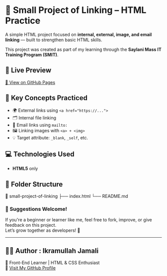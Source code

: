 # 🔗 Small Project of Linking – HTML Practice

A simple HTML project focused on **internal, external, image, and email linking** — built to strengthen basic HTML skills.

This project was created as part of my learning through the **Saylani Mass IT Training Program (SMIT)**.

## 🚀 Live Preview
[🔗 View on GitHub Pages](https://ikramullah-jamali.github.io/small-project-of-linking/)

## 📌 Key Concepts Practiced
- 🌍 External links using `<a href="https://...">` 
- 🗂 Internal file linking 
- 📧 Email links using `mailto:` 
- 🖼 Linking images with `<a> + <img>` 
- 💡 Target attribute: `_blank`, `_self`, etc. 

## 💻 Technologies Used
- **HTML5** only

## 📁 Folder Structure
📁 small-project-of-linking
├── index.html
└── README.md


### 🙌 Suggestions Welcome!
If you're a beginner or learner like me, feel free to fork, improve, or give feedback on this project.  
Let’s grow together as developers! 🚀

---

## 👨‍💻 Author : Ikramullah Jamali
📘 Front-End Learner | HTML & CSS Enthusiast  
🔗 [Visit My GitHub Profile](https://github.com/Ikramullah-Jamali)


